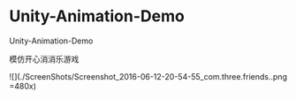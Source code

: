# Unity-Animation-Demo
Unity-Animation-Demo

模仿开心消消乐游戏

![](./ScreenShots/Screenshot_2016-06-12-20-54-55_com.three.friends..png =480x)
